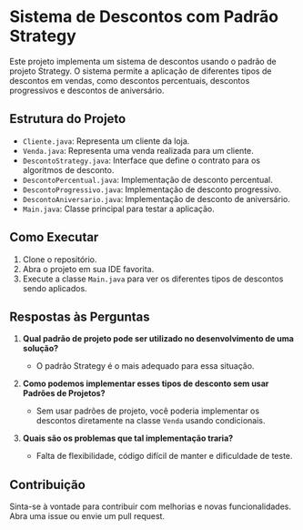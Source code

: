 # Sistema de Descontos com Padrão Strategy

Este projeto implementa um sistema de descontos usando o padrão de projeto Strategy. O sistema permite a aplicação de diferentes tipos de descontos em vendas, como descontos percentuais, descontos progressivos e descontos de aniversário.

## Estrutura do Projeto

- `Cliente.java`: Representa um cliente da loja.
- `Venda.java`: Representa uma venda realizada para um cliente.
- `DescontoStrategy.java`: Interface que define o contrato para os algoritmos de desconto.
- `DescontoPercentual.java`: Implementação de desconto percentual.
- `DescontoProgressivo.java`: Implementação de desconto progressivo.
- `DescontoAniversario.java`: Implementação de desconto de aniversário.
- `Main.java`: Classe principal para testar a aplicação.

## Como Executar

1. Clone o repositório.
2. Abra o projeto em sua IDE favorita.
3. Execute a classe `Main.java` para ver os diferentes tipos de descontos sendo aplicados.

## Respostas às Perguntas

1. **Qual padrão de projeto pode ser utilizado no desenvolvimento de uma solução?**
   - O padrão Strategy é o mais adequado para essa situação.

2. **Como podemos implementar esses tipos de desconto sem usar Padrões de Projetos?**
   - Sem usar padrões de projeto, você poderia implementar os descontos diretamente na classe `Venda` usando condicionais.

3. **Quais são os problemas que tal implementação traria?**
   - Falta de flexibilidade, código difícil de manter e dificuldade de teste.

## Contribuição

Sinta-se à vontade para contribuir com melhorias e novas funcionalidades. Abra uma issue ou envie um pull request.
